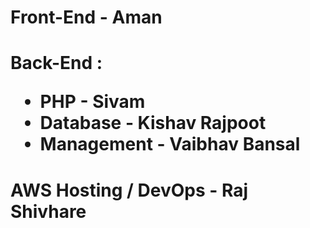 <h1> Front-End - Aman </h1> 
<h1> Back-End :
 <ul>
    <li>
    PHP - Sivam
    </li>
    <li>
    Database - Kishav Rajpoot
    </li>
    <li>
    Management - Vaibhav Bansal
    </li>
 </ul>
</h1>
<h1>
    AWS Hosting / DevOps - Raj Shivhare
</h1>